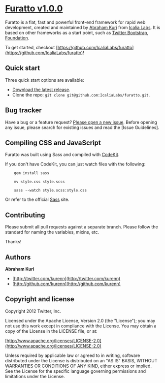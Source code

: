 # [Furatto v1.0.0](https://github.com/IcaliaLabs/furatto)

Furatto is a flat, fast and powerful front-end framework for 
rapid web development, created and maintained by [Abraham Kuri](https://twitter.com/kurenn) from [Icalia Labs](http://twitter.com/icalialabs). It is based on other frameworks as a start point, such as [Twitter Bootstrap](http://twitter.github.io/bootstrap/), [Foundation](http://foundation.zurb.com/).

To get started, checkout [https://github.com/IcaliaLabs/furatto](https://github.com/IcaliaLabs/furatto)!



## Quick start

Three quick start options are available:

* [Download the latest release](https://github.com/IcaliaLabs/furatto).
* Clone the repo: `git clone git@github.com:IcaliaLabs/furatto.git`.


## Bug tracker

Have a bug or a feature request? [Please open a new issue](https://github.com/IcaliaLabs/furatto/issues). Before opening any issue, please search for existing issues and read the [Issue Guidelines].


## Compiling CSS and JavaScript

Furatto was built using Sass and compiled with [CodeKit](http://incident57.com/codekit/).

If you don't have CodeKit, you can just watch files with the following:

```console
	gem install sass 
```

```console
	mv style.css style.scss 
```

```console 
	sass --watch style.scss:style.css
```

Or refer to the official [Sass](http://sass-lang.com/) site.


## Contributing

Please submit all pull requests against a separate branch. Please follow the standard for naming the variables, mixins, etc.

Thanks!


## Authors

**Abraham Kuri**

+ [http://twitter.com/kurenn](http://twitter.com/kurenn)
+ [http://github.com/kurenn](http://github.com/kurenn)


## Copyright and license

Copyright 2012 Twitter, Inc.

Licensed under the Apache License, Version 2.0 (the "License");
you may not use this work except in compliance with the License.
You may obtain a copy of the License in the LICENSE file, or at:

  [http://www.apache.org/licenses/LICENSE-2.0](http://www.apache.org/licenses/LICENSE-2.0)

Unless required by applicable law or agreed to in writing, software
distributed under the License is distributed on an "AS IS" BASIS,
WITHOUT WARRANTIES OR CONDITIONS OF ANY KIND, either express or implied.
See the License for the specific language governing permissions and
limitations under the License.